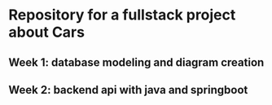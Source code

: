# Repository for a fullstack project about Cars

## Week 1: database modeling and diagram creation 

## Week 2: backend api with java and springboot
